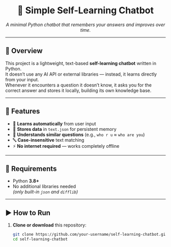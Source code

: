 <h1 align="center">🧠 Simple Self-Learning Chatbot</h1>
<p align="center">
  <em>A minimal Python chatbot that remembers your answers and improves over time.</em>
</p>

---

## 📘 Overview
This project is a lightweight, text-based **self-learning chatbot** written in Python.  
It doesn’t use any AI API or external libraries — instead, it learns directly from your input.  
Whenever it encounters a question it doesn’t know, it asks you for the correct answer and stores it locally, building its own knowledge base.

---

## 🚀 Features
- 🧩 **Learns automatically** from user input  
- 💾 **Stores data** in `text.json` for persistent memory  
- 🤔 **Understands similar questions** (e.g., `who r u` ≈ `who are you`)  
- 🔤 **Case-insensitive** text matching  
- ⚡ **No internet required** — works completely offline  

---

## 🧰 Requirements
- Python **3.8+**
- No additional libraries needed  
  *(only built-in `json` and `difflib`)*

---

## ▶️ How to Run
1. **Clone or download** this repository:
   ```bash
   git clone https://github.com/your-username/self-learning-chatbot.git
   cd self-learning-chatbot
